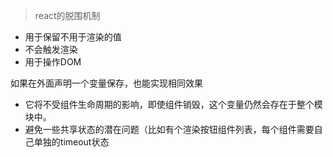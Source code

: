 >react的脱围机制

- 用于保留不用于渲染的值
- 不会触发渲染
- 用于操作DOM

如果在外面声明一个变量保存，也能实现相同效果

- 它将不受组件生命周期的影响，即使组件销毁，这个变量仍然会存在于整个模块中。
- 避免一些共享状态的潜在问题（比如有个渲染按钮组件列表，每个组件需要自己单独的timeout状态